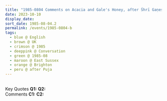 ```yaml
---
title: "1985-0804 Comments on Acacia and Gale's Honey, after Śhrī Gaṇeśha Pūjā, Brighton, East Sussex, UK"
date: 2023-10-10
display_date: 
sort_date: 1985-08-04.2
permalink: /events/1985-0804-b
tags:
  - blue @ English
  - brown @ UK
  - crimson @ 1985
  - deeppink @ Conversation
  - green @ 1985-08
  - maroon @ East Sussex
  - orange @ Brighton
  - peru @ after Puja
---
```


<br>

<wave-list>
  <list-title color="DarkSeaGreen" width="55">Key Quotes</list-title>
  <list-item color="BlanchedAlmond" width="280"><b>Q1:</b> <i></i></list-item>
  <list-item color="Lavender" width="280"><b>Q2:</b> <i></i></list-item>
</wave-list>

<br>

<wave-list>
  <list-title color="DarkSeaGreen" width="55">Comments</list-title>
  <list-item color="BlanchedAlmond" width="280"><b>C1:</b> <i></i></list-item>
  <list-item color="Lavender" width="280"><b>C2:</b> <i></i></list-item>
</wave-list>